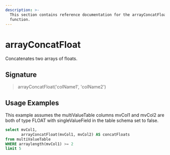 ```yaml
---
description: >-
  This section contains reference documentation for the arrayConcatFloat
  function.
---
```


# arrayConcatFloat

Concatenates two arrays of floats.

## Signature

> arrayConcatFloat('colName1', 'colName2')

## Usage Examples

This example assumes the multiValueTable columns mvCol1 and mvCol2 are both of type FLOAT with singleValueField in the table schema set to false.

```sql
select mvCol1, 
       arrayConcatFloat(mvCol1, mvCol2) AS concatFloats
from multiValueTable
WHERE arraylength(mvCol1) >= 2
limit 5
```
